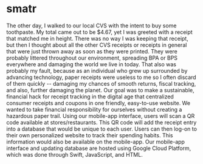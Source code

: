 # smatr


  The other day, I walked to our local CVS with the intent to buy some toothpaste. My total came out to be $4.67, yet I was greeted with a receipt that matched me in height. There was no way I was keeping that receipt, but then I thought about all the other CVS receipts or receipts in general that were just thrown away as soon as they were printed. They were probably littered throughout our environment, spreading BPA or BPS everywhere and damaging the world we live in today. That also was probably my fault, because as an individual who grew up surrounded by advancing technology, paper receipts were useless to me so I often discard of them quickly -- damaging my chances of smooth returns, fiscal tracking, and also, further damaging the planet. Our goal was to make a sustainable, financial hack for receipt tracking in the digital age that centralized consumer receipts and coupons in one friendly, easy-to-use website. We wanted to take financial responsibility for ourselves without creating a hazardous paper trail.
  Using our mobile-app interface, users will scan a QR code available at stores/restaurants. This QR code will add the receipt entry into a database that would be unique to each user. Users can then log-on to their own personalized website to track their spending habits. This information would also be available on the mobile-app. Our mobile-app interface and updating database are hosted using Google Cloud Platform, which was done through Swift, JavaScript, and HTML.
